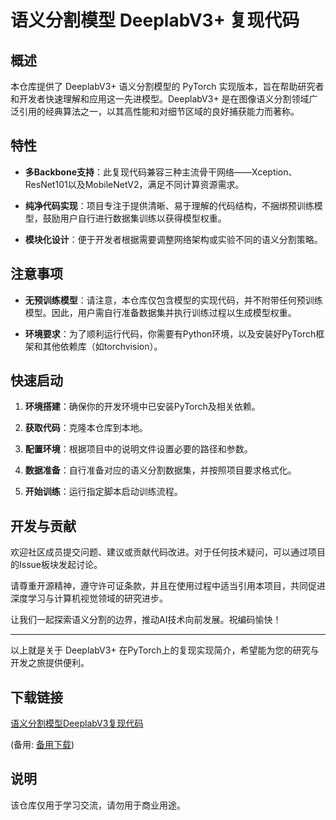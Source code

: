 # 语义分割模型 DeeplabV3+ 复现代码

## 概述

本仓库提供了 DeeplabV3+ 语义分割模型的 PyTorch 实现版本，旨在帮助研究者和开发者快速理解和应用这一先进模型。DeeplabV3+ 是在图像语义分割领域广泛引用的经典算法之一，以其高性能和对细节区域的良好捕获能力而著称。

## 特性

- **多Backbone支持**：此复现代码兼容三种主流骨干网络——Xception、ResNet101以及MobileNetV2，满足不同计算资源需求。
  
- **纯净代码实现**：项目专注于提供清晰、易于理解的代码结构，不捆绑预训练模型，鼓励用户自行进行数据集训练以获得模型权重。
  
- **模块化设计**：便于开发者根据需要调整网络架构或实验不同的语义分割策略。

## 注意事项

- **无预训练模型**：请注意，本仓库仅包含模型的实现代码，并不附带任何预训练模型。因此，用户需自行准备数据集并执行训练过程以生成模型权重。
  
- **环境要求**：为了顺利运行代码，你需要有Python环境，以及安装好PyTorch框架和其他依赖库（如torchvision）。

## 快速启动

1. **环境搭建**：确保你的开发环境中已安装PyTorch及相关依赖。
   
2. **获取代码**：克隆本仓库到本地。
   
3. **配置环境**：根据项目中的说明文件设置必要的路径和参数。

4. **数据准备**：自行准备对应的语义分割数据集，并按照项目要求格式化。

5. **开始训练**：运行指定脚本启动训练流程。

## 开发与贡献

欢迎社区成员提交问题、建议或贡献代码改进。对于任何技术疑问，可以通过项目的Issue板块发起讨论。

请尊重开源精神，遵守许可证条款，并且在使用过程中适当引用本项目，共同促进深度学习与计算机视觉领域的研究进步。

让我们一起探索语义分割的边界，推动AI技术向前发展。祝编码愉快！

---

以上就是关于 DeeplabV3+ 在PyTorch上的复现实现简介，希望能为您的研究与开发之旅提供便利。

## 下载链接
[语义分割模型DeeplabV3复现代码]() 

(备用: [备用下载](https://pan.baidu.com/s/17RtLa2Fvlo5TQnPRKTYo6w?pwd=1234))

## 说明

该仓库仅用于学习交流，请勿用于商业用途。
